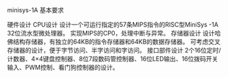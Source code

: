 minisys-1A 基本要求 

硬件设计
  CPU设计
      设计一个可运行指定的57条MIPS指令的RISC型MiniSys -1A 32位流水型微处理器。
      实现MIPS的CP0，处理中断与异常。
  存储器设计
      设计哈佛结构存储器，有独立的64KB的指令存储器和64KB的数据存储器。
      可考虑交叉存储器的设计，便于字节访问、半字访问和字访问。
  接口部件设计
      2个16位定时/计数器、4×4键盘控制器、8位7段数码管控制器、16位LED输出、16位拨码开关输入、PWM控制、看门狗控制器的设计。
